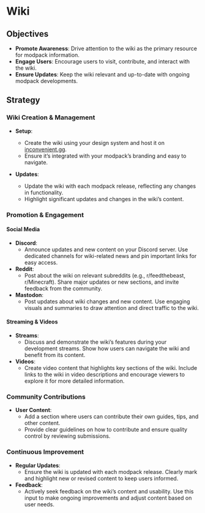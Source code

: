 # Wiki

## Objectives

- **Promote Awareness**: Drive attention to the wiki as the primary resource for modpack information.
- **Engage Users**: Encourage users to visit, contribute, and interact with the wiki.
- **Ensure Updates**: Keep the wiki relevant and up-to-date with ongoing modpack developments.

## Strategy

### Wiki Creation & Management

- **Setup**:

  - Create the wiki using your design system and host it on [inconvenient.gg](http://inconvenient.gg).
  - Ensure it’s integrated with your modpack’s branding and easy to navigate.

- **Updates**:
  - Update the wiki with each modpack release, reflecting any changes in functionality.
  - Highlight significant updates and changes in the wiki’s content.

### Promotion & Engagement

#### Social Media

- **Discord**:
  - Announce updates and new content on your Discord server. Use dedicated channels for wiki-related news and pin important links for easy access.
- **Reddit**:
  - Post about the wiki on relevant subreddits (e.g., r/feedthebeast, r/Minecraft). Share major updates or new sections, and invite feedback from the community.
- **Mastodon**:
  - Post updates about wiki changes and new content. Use engaging visuals and summaries to draw attention and direct traffic to the wiki.

#### Streaming & Videos

- **Streams**:
  - Discuss and demonstrate the wiki’s features during your development streams. Show how users can navigate the wiki and benefit from its content.
- **Videos**:
  - Create video content that highlights key sections of the wiki. Include links to the wiki in video descriptions and encourage viewers to explore it for more detailed information.

### Community Contributions

- **User Content**:
  - Add a section where users can contribute their own guides, tips, and other content.
  - Provide clear guidelines on how to contribute and ensure quality control by reviewing submissions.

### Continuous Improvement

- **Regular Updates**:
  - Ensure the wiki is updated with each modpack release. Clearly mark and highlight new or revised content to keep users informed.
- **Feedback**:
  - Actively seek feedback on the wiki’s content and usability. Use this input to make ongoing improvements and adjust content based on user needs.

